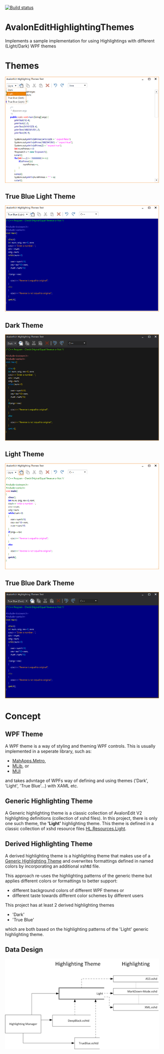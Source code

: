 [![Build status](https://ci.appveyor.com/api/projects/status/s19eint5cqhjxh5h/branch/master?svg=true)](https://ci.appveyor.com/project/Dirkster99/avalonedithighlightingthemes/branch/master)

# AvalonEditHighlightingThemes
Implements a sample implementation for using Highlightings with different (Light/Dark) WPF themes

# Themes
![](screenshots/Themes.png)

## True Blue Light Theme
![](screenshots/TrueBlue_Light.png)

## Dark Theme
![](screenshots/Dark.png)

## Light Theme
![](screenshots/Light.png)

## True Blue Dark Theme
![](screenshots/TrueBlue_Dark.png)

# Concept
## WPF Theme

A WPF theme is a way of styling and theming WPF controls. This is usually implemented in a seperate library, such as:
- [MahApps.Metro](https://github.com/MahApps/MahApps.Metro),
- [MLib](https://github.com/Dirkster99/MLib), or
- [MUI](https://github.com/firstfloorsoftware/mui)

and takes advntage of WPFs way of defining and using themes ('Dark', 'Light', 'True Blue'...) with XAML etc.

## Generic Highlighting Theme

A Generic highlighting theme is a classic collection of AvalonEdit V2 highlighting definitions
(collection of xshd files). In this project, there is only one such theme, the **'Light'** highlighting
theme. This theme is defined in a classic collection of xshd resource files
[HL.Resources.Light](https://github.com/Dirkster99/AvalonEditHighlightingThemes/tree/master/source/Apps/HL/Resources/Light).

## Derived Highlighting Theme

A derived highlighting theme is a highlighting theme that makes use of a
[Generic Highlighting Theme](#Generic-Highlighting-Theme) and overwrites
formattings defined in named colors by incorporating an additional xsh**t**d file.

This approach re-uses the highlighting patterns of the generic theme but applies
different colors or formattings to better support:

- different background colors of different WPF themes or
- different taste towards different color schemes by different users

This project has at least 2 derived highlighting themes

- 'Dark'
- 'True Blue'

which are both based on the highlighting patterns of the 'Light' generic highlighting theme.

## Data Design

![](screenshots/HighlightingManagerV2.png)
